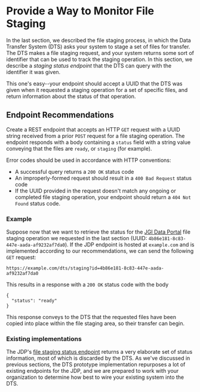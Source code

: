 # Provide a Way to Monitor File Staging

In the last section, we described the file staging process, in which the Data
Transfer System (DTS) asks your system to stage a set of files for transfer.
The DTS makes a file staging request, and your system returns some sort of
identifier that can be used to track the staging operation. In this section,
we describe a _staging status endpoint_ that the DTS can query with the
identifier it was given.

This one's easy--your endpoint should accept a UUID that the DTS was given when
it requested a staging operation for a set of specific files, and return
information about the status of that operation.

## Endpoint Recommendations

Create a REST endpoint that accepts an HTTP `GET` request with a UUID string
received from a prior `POST` request for a file staging operation. The endpoint
responds with a body containing a `status` field with a string value conveying
that the files are `ready`, or `staging` (for example).

Error codes should be used in accordance with HTTP conventions:

* A successful query returns a `200 OK` status code
* An improperly-formed request should result in a `400 Bad Request` status code
* If the UUID provided in the request doesn't match any ongoing or completed
  file staging operation, your endpoint should return a `404 Not Found` status
  code.

### Example

Suppose now that we want to retrieve the status for the [JGI Data Portal](https://data.jgi.doe.gov)
file staging operation we requested in the last section
(UUID: `4b86e181-8c83-447e-aada-af9232af7da0`). If the JDP endpoint is hosted at
`example.com` and is implemented according to our recommendations, we can send
the following `GET` request:

```
https://example.com/dts/staging?id=4b86e181-8c83-447e-aada-af9232af7da0
```

This results in a response with a `200 OK` status code with the body

```
{
  "status": "ready"
}
```

This response conveys to the DTS that the requested files have been copied into
place within the file staging area, so their transfer can begin.

### Existing implementations

The JDP's [file staging status endpoint](https://files.jgi.doe.gov/apidoc/#/GET/request_archived_files_requests_read)
returns a very elaborate set of status information, most of which is discarded
by the DTS. As we've discussed in previous sections, the DTS prototype
implementation repurposes a lot of existing endpoints for the JDP, and we are
prepared to work with your organization to determine how best to wire your
existing system into the DTS.

